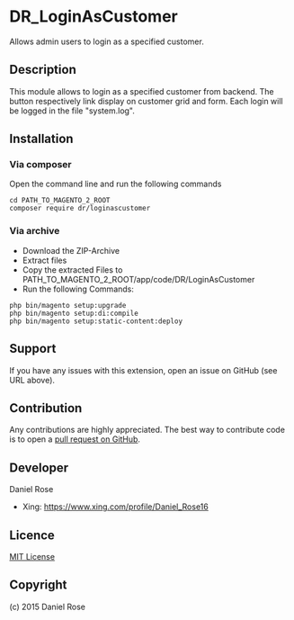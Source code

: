 # DR_LoginAsCustomer
Allows admin users to login as a specified customer.

## Description
This module allows to login as a specified customer from backend. The button respectively link display on customer grid and form. Each login will be logged in the file "system.log".

## Installation

### Via composer
Open the command line and run the following commands
```
cd PATH_TO_MAGENTO_2_ROOT
composer require dr/loginascustomer
```

### Via archive
* Download the ZIP-Archive
* Extract files
* Copy the extracted Files to PATH_TO_MAGENTO_2_ROOT/app/code/DR/LoginAsCustomer
* Run the following Commands:
```
php bin/magento setup:upgrade
php bin/magento setup:di:compile
php bin/magento setup:static-content:deploy
```

## Support
If you have any issues with this extension, open an issue on GitHub (see URL above).

## Contribution
Any contributions are highly appreciated. The best way to contribute code is to open a [pull request on GitHub](https://help.github.com/articles/using-pull-requests/).

## Developer
Daniel Rose

* Xing: https://www.xing.com/profile/Daniel_Rose16

## Licence
[MIT License](https://opensource.org/licenses/MIT)

## Copyright
(c) 2015 Daniel Rose